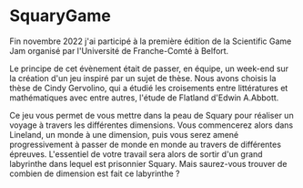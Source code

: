 # SquaryGame

Fin novembre 2022 j'ai participé à la première édition de la Scientific Game Jam organisé par l'Université de Franche-Comté à Belfort.

Le principe de cet évènement était de passer, en équipe, un week-end sur la création d'un jeu inspiré par un sujet de thèse.
Nous avons choisis la thèse de Cindy Gervolino, qui a étudié les croisements entre littératures et mathématiques avec entre autres,
l'étude de Flatland d'Edwin A.Abbott. 

Ce jeu vous permet de vous mettre dans la peau de Squary pour réaliser un voyage à travers les différentes dimensions. 
Vous commencerez alors dans Lineland, un monde à une dimension, puis vous serez amené progressivement à passer de monde en monde au travers de différentes épreuves. 
L'essentiel de votre travail sera alors de sortir d'un grand labyrinthe dans lequel est prisonnier Squary. 
Mais saurez-vous trouver de combien de dimension est fait ce labyrinthe ?
